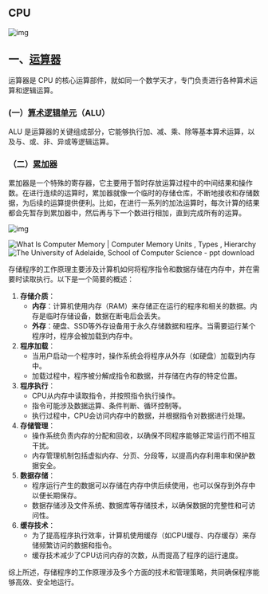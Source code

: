 ## CPU

![img](https://pic1.zhimg.com/v2-358f62507e08a9b8de5da8a9a886e396_r.jpg?source=2c26e567)

## 一、[运算器](https://zhida.zhihu.com/search?content_id=691618555&content_type=Answer&match_order=1&q=运算器&zhida_source=entity)

运算器是 CPU 的核心运算部件，就如同一个数学天才，专门负责进行各种算术运算和逻辑运算。

### (一）[算术逻辑单元](https://zhida.zhihu.com/search?content_id=691618555&content_type=Answer&match_order=1&q=算术逻辑单元&zhida_source=entity)（ALU）

ALU 是运算器的关键组成部分，它能够执行加、减、乘、除等基本算术运算，以及与、或、非、异或等逻辑运算。 

### （二）[累加器](https://zhida.zhihu.com/search?content_id=691618555&content_type=Answer&match_order=1&q=累加器&zhida_source=entity)

累加器是一个特殊的寄存器，它主要用于暂时存放运算过程中的中间结果和操作数。在进行连续的运算时，累加器就像一个临时的存储仓库，不断地接收和存储数据，为后续的运算提供便利。比如，在进行一系列的加法运算时，每次计算的结果都会先暂存到累加器中，然后再与下一个数进行相加，直到完成所有的运算。

 

![img](https://picx.zhimg.com/v2-56fd063e8b2970f21065093580c7a51c_r.jpg?source=2c26e567)

![What Is Computer Memory | Computer Memory Units , Types , Hierarchy](https://tse4-mm.cn.bing.net/th/id/OIP-C.y1VNj875syrVgFtd4yp6awAAAA?rs=1&pid=ImgDetMain)![The University of Adelaide, School of Computer Science - ppt download](https://slideplayer.com/slide/13180226/79/images/72/The+University+of+Adelaide%2C+School+of+Computer+Science.jpg)

存储程序的工作原理主要涉及计算机如何将程序指令和数据存储在内存中，并在需要时读取执行。以下是一个简要的概述：

1. ‌**存储介质**‌：
   - ‌**内存**‌：计算机使用内存（RAM）来存储正在运行的程序和相关的数据。内存是临时存储设备，数据在断电后会丢失。
   - ‌**外存**‌：硬盘、SSD等外存设备用于永久存储数据和程序。当需要运行某个程序时，程序会被加载到内存中。
2. ‌**程序加载**‌：
   - 当用户启动一个程序时，操作系统会将程序从外存（如硬盘）加载到内存中。
   - 加载过程中，程序被分解成指令和数据，并存储在内存的特定位置。
3. ‌**程序执行**‌：
   - CPU从内存中读取指令，并按照指令执行操作。
   - 指令可能涉及数据运算、条件判断、循环控制等。
   - 执行过程中，CPU会访问内存中的数据，并根据指令对数据进行处理。
4. ‌**存储管理**‌：
   - 操作系统负责内存的分配和回收，以确保不同程序能够正常运行而不相互干扰。
   - 内存管理机制包括虚拟内存、分页、分段等，以提高内存利用率和保护数据安全。
5. ‌**数据存储**‌：
   - 程序运行产生的数据可以存储在内存中供后续使用，也可以保存到外存中以便长期保存。
   - 数据存储涉及文件系统、数据库等存储技术，以确保数据的完整性和可访问性。
6. ‌**缓存技术**‌：
   - 为了提高程序执行效率，计算机使用缓存（如CPU缓存、内存缓存）来存储频繁访问的数据和指令。
   - 缓存技术减少了CPU访问内存的次数，从而提高了程序的运行速度。

综上所述，存储程序的工作原理涉及多个方面的技术和管理策略，共同确保程序能够高效、安全地运行。
